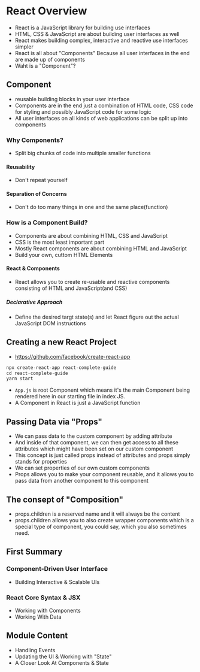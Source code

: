 # React Overview
- React is a JavaScript library for building use interfaces
- HTML, CSS & JavaScript are about building user interfaces as well
- React makes building complex, interactive and reactive use interfaces simpler
- React is all about "Components" Because all user interfaces in the end are made up of components
- Waht is a "Component"?

## Component
- reusable building blocks in your user interface
- Components are in the end just a combination of HTML code, CSS code for styling and possibly JavaScript code for some logic
- All user interfaces on all kinds of web applications can be split up into components

### Why Components?
- Split big chunks of code into multiple smaller functions
#### Reusability
- Don't repeat yourself
#### Separation of Concerns
- Don't do too many things in one and the same place(function)

### How is a Component Build?
- Components are about combining HTML, CSS and JavaScript
- CSS is the most least important part
- Mostly React components are about combining HTML and JavaScript
- Build your own, cuttom HTML Elements
#### React & Components
- React allows you to create re-usable and reactive components consisting of HTML and JavaScript(and CSS)
##### Declarative Approach
- Define the desired targt state(s) and let React figure out the actual JavaScript DOM instructions

## Creating a new React Project
- https://github.com/facebook/create-react-app
```js
npx create-react-app react-complete-guide
cd react-complete-guide
yarn start
```
- `App.js` is root Component which means it's the main Component being rendered here in our starting file in index JS.
- A Component in React is just a JavaScript function

## Passing Data via "Props"
- We can pass data to the custom component by adding attribute
- And inside of that component, we can then get access to all these attributes which might have been set on our custom component
- This concept is just called props instead of attributes and props simply stands for properties
- We can set properties of our own custom components
- Props allows you to make your component reusable, and it allows you to pass data from another component to this component

## The consept of "Composition"
- props.children is a reserved name and it will always be the content
- props.children allows you to also create wrapper components which is a special type of component, you could say, which you also sometimes need.

## First Summary
### Component-Driven User Interface
- Building Interactive & Scalable UIs
### React Core Syntax & JSX
- Working with Components
- Working With Data

## Module Content
- Handling Events
- Updating the UI & Working with "State"
- A Closer Look At Components & State
